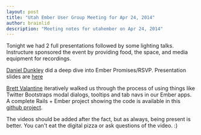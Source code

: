 ```yaml
---
layout: post
title: "Utah Ember User Group Meeting for Apr 24, 2014"
author: brainlid
description: "Meeting notes for utahember on Apr 24, 2014"
---
```


Tonight we had 2 full presentations followed by some lighting talks. Instructure sponsored the event by providing food, the space, and media equipment for recordings.

[Daniel Dunkley](https://github.com/kingpin2k) did a deep dive into Ember Promises/RSVP. Presentation slides are [here](https://docs.google.com/presentation/d/1DYjd2BzCrj-no2V2NsqqEfsYlliUEWPf8hCtVVkX0lM/pub?start=false&loop=false&delayms=3000#slide=id.p)

[Brett Valantine](https://github.com/brettv) iteratively walked us through the process of using things like Twitter Bootstraps modal dialogs, tooltips and tab navs in our Ember apps. A complete Rails + Ember project showing the code is available in this [github project](https://github.com/brettv/ember---bootstrap).

The videos should be added after the fact, but as always, being present is better. You can't eat the digital pizza or ask questions of the video. :)
